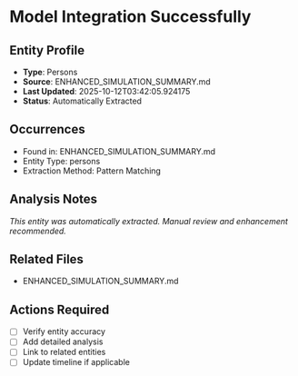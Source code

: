 # Model Integration Successfully

## Entity Profile
- **Type**: Persons
- **Source**: ENHANCED_SIMULATION_SUMMARY.md
- **Last Updated**: 2025-10-12T03:42:05.924175
- **Status**: Automatically Extracted

## Occurrences
- Found in: ENHANCED_SIMULATION_SUMMARY.md
- Entity Type: persons
- Extraction Method: Pattern Matching

## Analysis Notes
*This entity was automatically extracted. Manual review and enhancement recommended.*

## Related Files
- ENHANCED_SIMULATION_SUMMARY.md

## Actions Required
- [ ] Verify entity accuracy
- [ ] Add detailed analysis
- [ ] Link to related entities
- [ ] Update timeline if applicable
